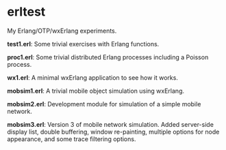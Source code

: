 # erltest
My Erlang/OTP/wxErlang experiments.

**test1.erl**: Some trivial exercises with Erlang functions.

**proc1.erl**: Some trivial distributed Erlang processes including a Poisson process.

**wx1.erl**: A minimal wxErlang application to see how it works.

**mobsim1.erl**: A trivial mobile object simulation using wxErlang.

**mobsim2.erl**: Development module for simulation of a simple mobile network.

**mobsim3.erl**: Version 3 of mobile network simulation. Added server-side display list, double buffering, window re-painting, multiple options for node appearance, and some trace filtering options.
